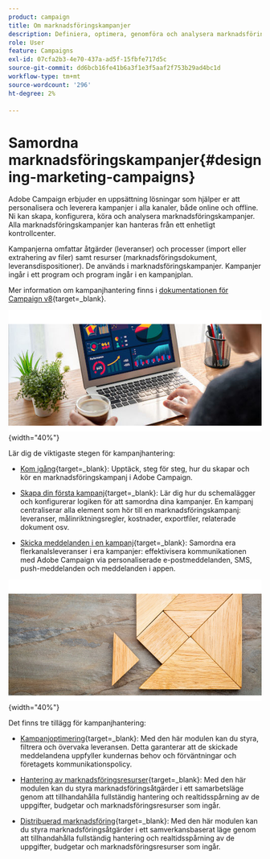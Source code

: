 ```yaml
---
product: campaign
title: Om marknadsföringskampanjer
description: Definiera, optimera, genomföra och analysera marknadsföringskampanjer
role: User
feature: Campaigns
exl-id: 07cfa2b3-4e70-437a-ad5f-15fbfe717d5c
source-git-commit: dd6bcb16fe41b6a3f1e3f5aaf2f753b29ad4bc1d
workflow-type: tm+mt
source-wordcount: '296'
ht-degree: 2%

---
```


# Samordna marknadsföringskampanjer{#designing-marketing-campaigns}

Adobe Campaign erbjuder en uppsättning lösningar som hjälper er att personalisera och leverera kampanjer i alla kanaler, både online och offline. Ni kan skapa, konfigurera, köra och analysera marknadsföringskampanjer. Alla marknadsföringskampanjer kan hanteras från ett enhetligt kontrollcenter.

Kampanjerna omfattar åtgärder (leveranser) och processer (import eller extrahering av filer) samt resurser (marknadsföringsdokument, leveransdispositioner). De används i marknadsföringskampanjer. Kampanjer ingår i ett program och program ingår i en kampanjplan.

Mer information om kampanjhantering finns i [dokumentationen för Campaign v8](https://experienceleague.adobe.com/docs/campaign/campaign-v8/campaigns/campaigns.html?lang=sv-SE){target=_blank}.

![](assets/do-not-localize/campaign.jpg){width="40%"}

Lär dig de viktigaste stegen för kampanjhantering:

* [Kom igång](https://experienceleague.adobe.com/docs/campaign/automation/campaign-orchestration/set-up-campaigns.html?lang=sv-SE){target=_blank}: Upptäck, steg för steg, hur du skapar och kör en marknadsföringskampanj i Adobe Campaign.

* [Skapa din första kampanj](https://experienceleague.adobe.com/docs/campaign/automation/campaign-orchestration/marketing-campaign-create.html?lang=sv-SE){target=_blank}: Lär dig hur du schemalägger och konfigurerar logiken för att samordna dina kampanjer. En kampanj centraliserar alla element som hör till en marknadsföringskampanj: leveranser, målinriktningsregler, kostnader, exportfiler, relaterade dokument osv.

* [Skicka meddelanden i en kampanj](https://experienceleague.adobe.com/docs/campaign/automation/campaign-orchestration/marketing-campaign-deliveries.html?lang=sv-SE){target=_blank}: Samordna era flerkanalsleveranser i era kampanjer: effektivisera kommunikationen med Adobe Campaign via personaliserade e-postmeddelanden, SMS, push-meddelanden och meddelanden i appen.

![](assets/do-not-localize/add-on.jpg){width="40%"}

Det finns tre tillägg för kampanjhantering:

* [Kampanjoptimering](https://experienceleague.adobe.com/docs/campaign/automation/campaign-optimization/campaign-typologies.html?lang=sv-SE){target=_blank}: Med den här modulen kan du styra, filtrera och övervaka leveransen. Detta garanterar att de skickade meddelandena uppfyller kundernas behov och förväntningar och företagets kommunikationspolicy.

* [Hantering av marknadsföringsresurser](https://experienceleague.adobe.com/docs/campaign/automation/mrm/about-marketing-resource-management.html?lang=sv-SE){target=_blank}: Med den här modulen kan du styra marknadsföringsåtgärder i ett samarbetsläge genom att tillhandahålla fullständig hantering och realtidsspårning av de uppgifter, budgetar och marknadsföringsresurser som ingår.

* [Distribuerad marknadsföring](https://experienceleague.adobe.com/docs/campaign/automation/distributed-marketing/about-distributed-marketing.html?lang=sv-SE){target=_blank}: Med den här modulen kan du styra marknadsföringsåtgärder i ett samverkansbaserat läge genom att tillhandahålla fullständig hantering och realtidsspårning av de uppgifter, budgetar och marknadsföringsresurser som ingår.

<!--

Adobe Campaign lets you define, optimize, execute and analyze communications and marketing campaigns. Adobe Campaign acts like a unified order and execution center for marketing strategies. For more on this, refer to [Access campaigns](../../distributed/using/accessing-campaigns.md) and [Create marketing campaigns](../../campaign/using/setting-up-marketing-campaigns.md).

In addition, the **Marketing Resource Management (MRM)** module lets you control marketing actions in a collaborative mode by providing complete management and real-time tracking of the tasks, budgets and marketing resources involved. The Marketing Resource Management lets you optimize and regulate the management of internal and external processes, resources and marketing campaigns, as well as third party relations (agencies, printers, etc.). For more on this, refer to [this section](../../mrm/using/about-marketing-resource-management.md).

>[!NOTE]
>
>For more on the Adobe Campaign core functionalities, refer t [this section](../../platform/using/about-adobe-campaign-classic.md) section.  
>Capabilities related to population targeting, message personalization and message delivery on the various channels are detailed in [this section](../../delivery/using/steps-about-delivery-creation-steps.md).

![](assets/do-not-localize/how-to-video.png) [Discover marketing campaigns keys concepts in video](#video)

## Core concepts {#core-concepts}

The following concepts need to be known in the context of Campaign:

* **Campaign**

  A campaign centralizes all the elements related to a marketing campaign: deliveries, targeting rules, costs, export files, related documents, etc. Each campaign is attached to a program.

  For more on this, refer to [Adding a campaign](../../campaign/using/setting-up-marketing-campaigns.md#adding-a-campaign).

* **Program**

  A program lets you define marketing actions for a calendar period: launch, canvassing, loyalty, etc. Each program contains campaigns linked to a calendar, which provides an overall view.

* **Plan**

  The marketing plan can contain multiple programs. It is linked to a calendar period, has an allocated budget and can also be linked up to documents and objectives.

  For more on this, refer to [Campaign calendar](../../campaign/using/accessing-marketing-campaigns.md#campaign-calendar).

* **Workflow**

  A campaign workflow contains the same activities as for all workflows but is specific to the campaign. It enables you to create and configure deliveries for all available channels.

  For more on this, refer to [this section](../../campaign/using/marketing-campaign-deliveries.md#building-the-main-target-in-a-workflow).

* **Objectives**

  Within the campaign, program or plan, you can state a list of objectives. These are quantified values to be reached. At the end of the campaign, program or plan, the MRM module lets you compare the objectives and results in dedicated reports.

* **Delivery outline**

  A delivery outline is a structured description of a delivery. Every delivery can refer to a delivery outline which contains, for example, the related offers, documents to be attached, or a link to stores. An offer can be referenced in the delivery according to the delivery outline selected.

  For more on this, refer to [this section](../../campaign/using/marketing-campaign-deliveries.md#associating-and-structuring-resources-linked-via-a-delivery-outline).

## Tutorial {#video}

This video presents the key concepts of marketing campaigns.

>[!VIDEO](https://video.tv.adobe.com/v/35131?quality=12)

Additional Campaign Classic how-to videos are available [here](https://experienceleague.adobe.com/docs/campaign-classic-learn/tutorials/overview.html?lang=sv-SE).

-->